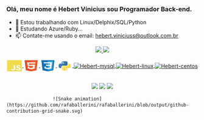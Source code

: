 ### Olá, meu nome é Hebert Vínicius sou Programador Back-end.
- 🔭 Estou trabalhando com Linux/Delphix/SQL/Python
- 🌱 Estudando Azure/Ruby...
- 📫 Contate-me usando o email: hebert.viniciuss@outlook.com.br

<div align="center">
  <a href="https://github.com/hebertsouzaa">
  <img height="170em" src="https://github-readme-stats.vercel.app/api?username=hebertsouzaa&show_icons=true&theme=white&include_all_commits=true&count_private=true"/>
  <img height="170em" src="https://github-readme-stats.vercel.app/api/top-langs/?username=hebertsouzaa&layout=compact&langs_count=7&theme=white"/>
</div>
  <div style="display: inline_block" align="center"><br>
  <img align="center" alt="Hebert-Js" height="30" width="40" src="https://raw.githubusercontent.com/devicons/devicon/master/icons/javascript/javascript-plain.svg">
  <img align="center" alt="Hebert-HTML" height="30" width="40" src="https://raw.githubusercontent.com/devicons/devicon/master/icons/html5/html5-original.svg">
  <img align="center" alt="Hebert-CSS" height="30" width="40" src="https://raw.githubusercontent.com/devicons/devicon/master/icons/css3/css3-original.svg">
  <img align="center" alt="Hebert-Python" height="30" width="40" src="https://raw.githubusercontent.com/devicons/devicon/master/icons/python/python-original.svg">
  <img align="center" alt="Hebert-mysql" height="40" width="55" src="https://cdn.jsdelivr.net/gh/devicons/devicon/icons/mysql/mysql-original-wordmark.svg" /> 
  <img align="center" alt="Hebert-linux" height="40" width="50" src="https://cdn.jsdelivr.net/gh/devicons/devicon/icons/linux/linux-original.svg" />
  <img align="center" alt="Hebert-centos" height="68" width="90" src="https://cdn.jsdelivr.net/gh/devicons/devicon/icons/centos/centos-original-wordmark.svg" />
</div>
  
 ##
  
<div align="center">
  <a href="https://www.instagram.com/hebert_viniciuss/" target="_blank"><img src="https://img.shields.io/badge/-Instagram-%23E4405F?style=for-the-badge&logo=instagram&logoColor=white" target="_blank"></a>
  <a href = "mailto:hebert.viniciuss@outlook.com.br"><img src="https://img.shields.io/badge/-Gmail-%23333?style=for-the-badge&logo=gmail&logoColor=white" target="_blank"></a>
  <a href="https://www.linkedin.com/in/hebert-souza-bb197516a" target="_blank"><img src="https://img.shields.io/badge/-LinkedIn-%230077B5?style=for-the-badge&logo=linkedin&logoColor=white" target="_blank"></a> 
</div>

                     ![Snake animation](https://github.com/rafaballerini/rafaballerini/blob/output/github-contribution-grid-snake.svg)
 
